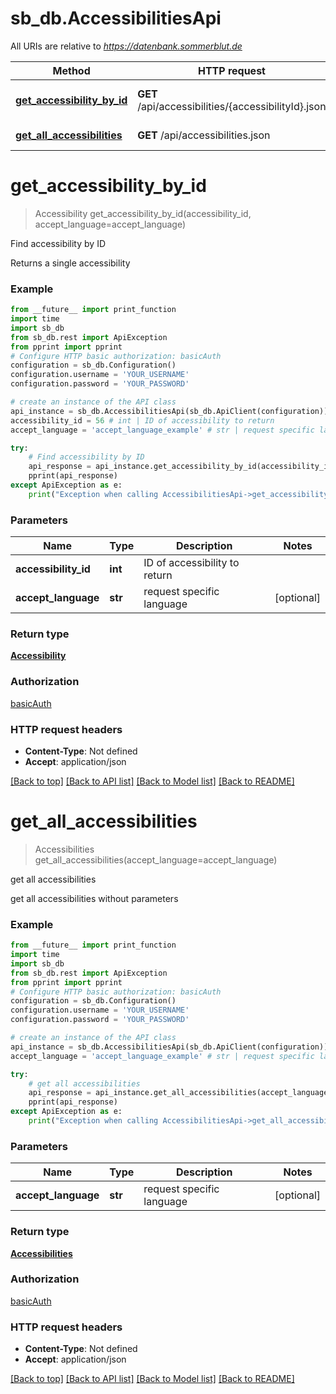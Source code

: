 # sb_db.AccessibilitiesApi

All URIs are relative to *https://datenbank.sommerblut.de*

Method | HTTP request | Description
------------- | ------------- | -------------
[**get_accessibility_by_id**](AccessibilitiesApi.md#get_accessibility_by_id) | **GET** /api/accessibilities/{accessibilityId}.json | Find accessibility by ID
[**get_all_accessibilities**](AccessibilitiesApi.md#get_all_accessibilities) | **GET** /api/accessibilities.json | get all accessibilities

# **get_accessibility_by_id**
> Accessibility get_accessibility_by_id(accessibility_id, accept_language=accept_language)

Find accessibility by ID

Returns a single accessibility

### Example
```python
from __future__ import print_function
import time
import sb_db
from sb_db.rest import ApiException
from pprint import pprint
# Configure HTTP basic authorization: basicAuth
configuration = sb_db.Configuration()
configuration.username = 'YOUR_USERNAME'
configuration.password = 'YOUR_PASSWORD'

# create an instance of the API class
api_instance = sb_db.AccessibilitiesApi(sb_db.ApiClient(configuration))
accessibility_id = 56 # int | ID of accessibility to return
accept_language = 'accept_language_example' # str | request specific language (optional)

try:
    # Find accessibility by ID
    api_response = api_instance.get_accessibility_by_id(accessibility_id, accept_language=accept_language)
    pprint(api_response)
except ApiException as e:
    print("Exception when calling AccessibilitiesApi->get_accessibility_by_id: %s\n" % e)
```

### Parameters

Name | Type | Description  | Notes
------------- | ------------- | ------------- | -------------
 **accessibility_id** | **int**| ID of accessibility to return | 
 **accept_language** | **str**| request specific language | [optional] 

### Return type

[**Accessibility**](Accessibility.md)

### Authorization

[basicAuth](../README.md#basicAuth)

### HTTP request headers

 - **Content-Type**: Not defined
 - **Accept**: application/json

[[Back to top]](#) [[Back to API list]](../README.md#documentation-for-api-endpoints) [[Back to Model list]](../README.md#documentation-for-models) [[Back to README]](../README.md)

# **get_all_accessibilities**
> Accessibilities get_all_accessibilities(accept_language=accept_language)

get all accessibilities

get all accessibilities without parameters

### Example
```python
from __future__ import print_function
import time
import sb_db
from sb_db.rest import ApiException
from pprint import pprint
# Configure HTTP basic authorization: basicAuth
configuration = sb_db.Configuration()
configuration.username = 'YOUR_USERNAME'
configuration.password = 'YOUR_PASSWORD'

# create an instance of the API class
api_instance = sb_db.AccessibilitiesApi(sb_db.ApiClient(configuration))
accept_language = 'accept_language_example' # str | request specific language (optional)

try:
    # get all accessibilities
    api_response = api_instance.get_all_accessibilities(accept_language=accept_language)
    pprint(api_response)
except ApiException as e:
    print("Exception when calling AccessibilitiesApi->get_all_accessibilities: %s\n" % e)
```

### Parameters

Name | Type | Description  | Notes
------------- | ------------- | ------------- | -------------
 **accept_language** | **str**| request specific language | [optional] 

### Return type

[**Accessibilities**](Accessibilities.md)

### Authorization

[basicAuth](../README.md#basicAuth)

### HTTP request headers

 - **Content-Type**: Not defined
 - **Accept**: application/json

[[Back to top]](#) [[Back to API list]](../README.md#documentation-for-api-endpoints) [[Back to Model list]](../README.md#documentation-for-models) [[Back to README]](../README.md)

